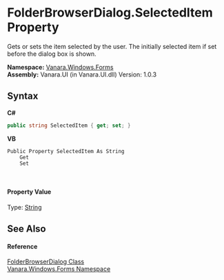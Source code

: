 # FolderBrowserDialog.SelectedItem Property 
 

Gets or sets the item selected by the user. The initially selected item if set before the dialog box is shown.

**Namespace:**&nbsp;<a href="c580cf52-4028-70db-28d0-f9b1abc03861">Vanara.Windows.Forms</a><br />**Assembly:**&nbsp;Vanara.UI (in Vanara.UI.dll) Version: 1.0.3

## Syntax

**C#**<br />
``` C#
public string SelectedItem { get; set; }
```

**VB**<br />
``` VB
Public Property SelectedItem As String
	Get
	Set
```

<br />

#### Property Value
Type: <a href="http://msdn2.microsoft.com/en-us/library/s1wwdcbf" target="_blank">String</a>

## See Also


#### Reference
<a href="2b00e7ee-51e3-9316-ccb1-20970f8e1755">FolderBrowserDialog Class</a><br /><a href="c580cf52-4028-70db-28d0-f9b1abc03861">Vanara.Windows.Forms Namespace</a><br />